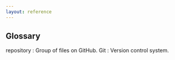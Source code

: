 ```yaml
---
layout: reference
---
```


## Glossary

repository
:    Group of files on GitHub.
Git
:    Version control system.
